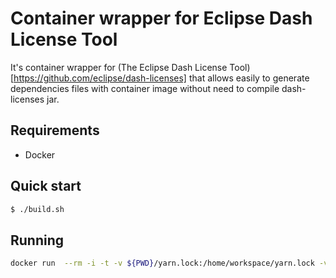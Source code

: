 # Container wrapper for Eclipse Dash License Tool

It's container wrapper for (The Eclipse Dash License Tool)[https://github.com/eclipse/dash-licenses] that allows easily to generate dependencies files with container image without need to compile dash-licenses jar.

## Requirements

- Docker

## Quick start

```sh
$ ./build.sh
```

## Running
```sh
docker run  --rm -i -t -v ${PWD}/yarn.lock:/home/workspace/yarn.lock -v ${PWD}/package.json:/home/workspace/package.json -v ${PWD}/.deps:/home/workspace/.deps  docker.io/olexii4dockerid/license-tool:next
```
